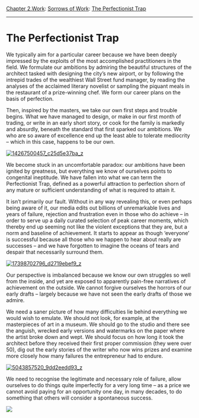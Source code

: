 [Chapter 2.Work](https://www.theschooloflife.com/thebookoflife/category/work/): [Sorrows of Work](https://www.theschooloflife.com/thebookoflife/category/work/sorrows-of-work/): [The Perfectionist Trap](https://www.theschooloflife.com/thebookoflife/the-perfectionist-trap/)

* * *

# The Perfectionist Trap

We typically aim for a particular career because we have been deeply impressed by the exploits of the most accomplished practitioners in the field. We formulate our ambitions by admiring the beautiful structures of the architect tasked with designing the city’s new airport, or by following the intrepid trades of the wealthiest Wall Street fund manager, by reading the analyses of the acclaimed literary novelist or sampling the piquant meals in the restaurant of a prize-winning chef. We form our career plans on the basis of perfection.

Then, inspired by the masters, we take our own first steps and trouble begins. What we have managed to design, or make in our first month of trading, or write in an early short story, or cook for the family is markedly and absurdly, beneath the standard that first sparked our ambitions. We who are so aware of excellence end up the least able to tolerate mediocrity – which in this case, happens to be our own.

[![14267500457_c25d5e37ba_z](https://www.theschooloflife.com/thebookoflife/wp-content/uploads/2016/05/14267500457_c25d5e37ba_z.jpg)](http://www.thebookoflife.org/wp-content/uploads/2016/05/14267500457_c25d5e37ba_z.jpg)

We become stuck in an uncomfortable paradox: our ambitions have been ignited by greatness, but everything we know of ourselves points to congenital ineptitude. We have fallen into what we can term the Perfectionist Trap, defined as a powerful attraction to perfection shorn of any mature or sufficient understanding of what is required to attain it.

It isn’t primarily our fault. Without in any way revealing this, or even perhaps being aware of it, our media edits out billions of unremarkable lives and years of failure, rejection and frustration even in those who do achieve – in order to serve up a daily curated selection of peak career moments, which thereby end up seeming not like the violent exceptions that they are, but a norm and baseline of achievement. It starts to appear as though ‘everyone’ is successful because all those who we happen to hear about really are successes – and we have forgotten to imagine the oceans of tears and despair that necessarily surround them.

[![17398702796_d2719ebef9_z](https://www.theschooloflife.com/thebookoflife/wp-content/uploads/2016/05/17398702796_d2719ebef9_z1.jpg)](http://www.thebookoflife.org/wp-content/uploads/2016/05/17398702796_d2719ebef9_z1.jpg)

Our perspective is imbalanced because we know our own struggles so well from the inside, and yet are exposed to apparently pain-free narratives of achievement on the outside. We cannot forgive ourselves the horrors of our early drafts – largely because we have not seen the early drafts of those we admire.

We need a saner picture of how many difficulties lie behind everything we would wish to emulate. We should not look, for example, at the masterpieces of art in a museum. We should go to the studio and there see the anguish, wrecked early versions and watermarks on the paper where the artist broke down and wept. We should focus on how long it took the architect before they received their first proper commission (they were over 50), dig out the early stories of the writer who now wins prizes and examine more closely how many failures the entrepreneur had to endure.

[![5043857520_9dd2eedd93_z](https://www.theschooloflife.com/thebookoflife/wp-content/uploads/2016/05/5043857520_9dd2eedd93_z.jpg)](http://www.thebookoflife.org/wp-content/uploads/2016/05/5043857520_9dd2eedd93_z.jpg)

We need to recognise the legitimate and necessary role of failure, allow ourselves to do things quite imperfectly for a very long time – as a price we cannot avoid paying for an opportunity one day, in many decades, to do something that others will consider a spontaneous success.

[![](https://img.youtube.com/vi/BY6bGhcnDDs/0.jpg)](https://www.youtube.com/embed/BY6bGhcnDDs '')
